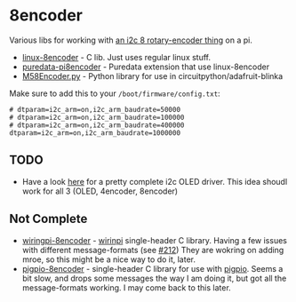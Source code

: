 # 8encoder

Various libs for working with [an i2c 8 rotary-encoder thing](https://docs.m5stack.com/en/unit/8Encoder) on a pi.

- [linux-8encoder](linux-8encoder) - C lib. Just uses regular linux stuff.
- [puredata-pi8encoder](puredata-pi8encoder) - Puredata extension that use linux-8encoder
- [M58Encoder.py](M58Encoder.py) - Python library for use in circuitpython/adafruit-blinka

Make sure to add this to your `/boot/firmware/config.txt`:

```
# dtparam=i2c_arm=on,i2c_arm_baudrate=50000
# dtparam=i2c_arm=on,i2c_arm_baudrate=100000
# dtparam=i2c_arm=on,i2c_arm_baudrate=400000
dtparam=i2c_arm=on,i2c_arm_baudrate=1000000
```

## TODO

- Have a look [here](https://github.com/giuliomoro/OSC2OLED4Bela) for a pretty complete i2c OLED driver. This idea shoudl work for all 3 (OLED, 4encoder, 8encoder)


## Not Complete

- [wiringpi-8encoder](wiringpi-8encoder) - [wirinpi](https://github.com/WiringPi/WiringPi) single-header C library. Having a few issues with different message-formats (see [#212](https://github.com/WiringPi/WiringPi/issues/212)) They are wokring on adding mroe, so this might be a nice way to do it, later.
- [pigpio-8encoder](pigpio-8encoder) - single-header C library for use with [pigpio](https://abyz.me.uk/rpi/pigpio). Seems a bit slow, and drops some messages the way I am doing it, but got all the message-formats working. I may come back to this later.
